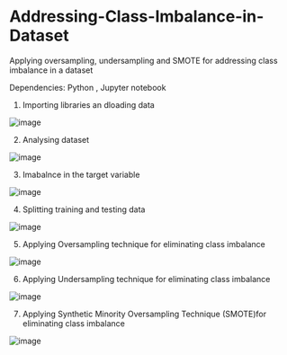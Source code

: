# Addressing-Class-Imbalance-in-Dataset

Applying oversampling, undersampling and SMOTE for addressing class imbalance in a dataset

Dependencies: Python , Jupyter notebook

1. Importing libraries an dloading data

![image](https://github.com/RemyaVKarthikeyan/Addressing-Class-Imbalance-in-Dataset/assets/145346713/55834997-4d43-43b7-a6ff-e53bfdc1ddc5)

2. Analysing dataset

![image](https://github.com/RemyaVKarthikeyan/Addressing-Class-Imbalance-in-Dataset/assets/145346713/33d98d5c-440e-44f9-9bcb-1011c9559a9b)

3. Imabalnce in the target variable

![image](https://github.com/RemyaVKarthikeyan/Addressing-Class-Imbalance-in-Dataset/assets/145346713/4ce3475e-e32c-4692-b23e-8904cf4d6a31)

4. Splitting training and testing data

![image](https://github.com/RemyaVKarthikeyan/Addressing-Class-Imbalance-in-Dataset/assets/145346713/ebba22cc-48ec-45cb-b354-50016a84228f)

5. Applying Oversampling technique for eliminating class imbalance

![image](https://github.com/RemyaVKarthikeyan/Addressing-Class-Imbalance-in-Dataset/assets/145346713/9db03bf8-a436-4f1f-91a2-ef3fd5ab7d6b)

6. Applying Undersampling technique for eliminating class imbalance

![image](https://github.com/RemyaVKarthikeyan/Addressing-Class-Imbalance-in-Dataset/assets/145346713/9a7b3882-693d-4706-bdea-44c6937e23d9)

7. Applying Synthetic Minority Oversampling Technique (SMOTE)for eliminating class imbalance

![image](https://github.com/RemyaVKarthikeyan/Addressing-Class-Imbalance-in-Dataset/assets/145346713/f3b0bb0f-123c-44bd-8cbf-ac00623783d7)










